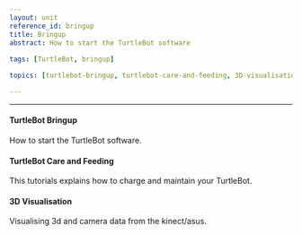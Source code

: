 ```yaml
---
layout: unit
reference_id: bringup
title: Bringup
abstract: How to start the TurtleBot software
  
tags: [TurtleBot, bringup]

topics: [turtlebot-bringup, turtlebot-care-and-feeding, 3D-visualisation]

---
```


----

#### TurtleBot Bringup
How to start the TurtleBot software.

#### TurtleBot Care and Feeding
This tutorials explains how to charge and maintain your TurtleBot.

#### 3D Visualisation
Visualising 3d and camera data from the kinect/asus. 
